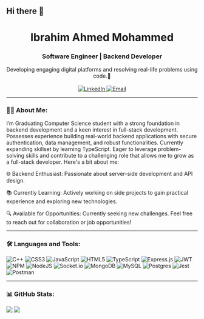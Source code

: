 ## Hi there 👋

<h1 align="center"><strong>Ibrahim Ahmed Mohammed</strong></h1>
<h3 align="center">Software Engineer | Backend Developer</h3>

<p align="center">
  Developing engaging digital platforms and resolving real-life problems using code.🚀
  <br><br>
  <a href="https://linkedin.com/in//in/ibrahim-ahmed-ib">
    <img src="https://camo.githubusercontent.com/4b86e7f8b383ea43a2c64d523d13da1eeb477f3e5b37cd33df3dc642d7c180ae/68747470733a2f2f696d672e736869656c64732e696f2f62616467652f4c696e6b6564496e2d436f6e6e6563742d626c75653f7374796c653d666f722d7468652d6261646765266c6f676f3d6c696e6b6564696e" alt="LinkedIn" />
  </a>
  <a href="mailto:ibrahimahmed23j@gmail.com">
    <img src="https://camo.githubusercontent.com/8a07079de195778dc77225ef9e02346766e49a2543cb302298990bc6f5eb52af/68747470733a2f2f696d672e736869656c64732e696f2f62616467652f456d61696c2d436f6e746163742d7265643f7374796c653d666f722d7468652d6261646765266c6f676f3d676d61696c" alt="Email" />
  </a>
</p>
<hr>

### 👨&zwj;💻 About Me:
I’m Graduating Computer Science student with a strong foundation in backend development and a keen interest in full-stack development. Possesses experience building real-world backend applications with secure authentication, data management, and robust functionalities. Currently expanding skillset by learning TypeScript. Eager to leverage problem-solving skills and contribute to a challenging role that allows me to grow as a full-stack developer. Here's a bit about me:

🌐 Backend Enthusiast: Passionate about server-side development and API design.

📚 Currently Learning: Actively working on side projects to gain practical experience and exploring new technologies.

🔍 Available for Opportunities: Currently seeking new challenges. Feel free to reach out for collaboration or job opportunities!
<hr>

### 🛠️ Languages and Tools:
![C++](https://img.shields.io/badge/c++-%2300599C.svg?style=for-the-badge&logo=c%2B%2B&logoColor=white) ![CSS3](https://img.shields.io/badge/css3-%231572B6.svg?style=for-the-badge&logo=css3&logoColor=white) ![JavaScript](https://img.shields.io/badge/javascript-%23323330.svg?style=for-the-badge&logo=javascript&logoColor=%23F7DF1E) ![HTML5](https://img.shields.io/badge/html5-%23E34F26.svg?style=for-the-badge&logo=html5&logoColor=white) ![TypeScript](https://img.shields.io/badge/typescript-%23007ACC.svg?style=for-the-badge&logo=typescript&logoColor=white) ![Express.js](https://img.shields.io/badge/express.js-%23404d59.svg?style=for-the-badge&logo=express&logoColor=%2361DAFB) ![JWT](https://img.shields.io/badge/JWT-black?style=for-the-badge&logo=JSON%20web%20tokens) ![NPM](https://img.shields.io/badge/NPM-%23CB3837.svg?style=for-the-badge&logo=npm&logoColor=white) ![NodeJS](https://img.shields.io/badge/node.js-6DA55F?style=for-the-badge&logo=node.js&logoColor=white) ![Socket.io](https://img.shields.io/badge/Socket.io-black?style=for-the-badge&logo=socket.io&badgeColor=010101) ![MongoDB](https://img.shields.io/badge/MongoDB-%234ea94b.svg?style=for-the-badge&logo=mongodb&logoColor=white) ![MySQL](https://img.shields.io/badge/mysql-%2300000f.svg?style=for-the-badge&logo=mysql&logoColor=white) ![Postgres](https://img.shields.io/badge/postgres-%23316192.svg?style=for-the-badge&logo=postgresql&logoColor=white) ![Jest](https://img.shields.io/badge/-jest-%23C21325?style=for-the-badge&logo=jest&logoColor=white) ![Postman](https://img.shields.io/badge/Postman-FF6C37?style=for-the-badge&logo=postman&logoColor=white)
<hr>

### 📊 GitHub Stats:
![](https://github-readme-streak-stats.herokuapp.com/?user=ibrahimahmed237&theme=city_light&hide_border=false) ![](https://github-readme-stats.vercel.app/api/top-langs/?username=ibrahimahmed237&theme=city_light&hide_border=false&include_all_commits=false&count_private=true&layout=compact)

